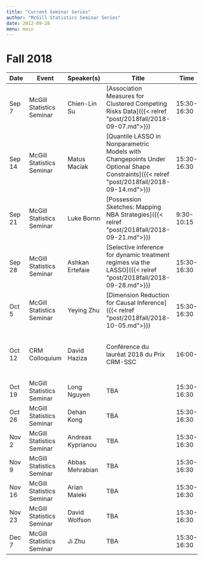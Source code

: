 ```yaml
---
title: "Current Seminar Series"
author: "McGill Statistics Seminar Series"
date: 2012-09-28
menu: main
---
```


# Fall 2018 
| Date   | Event                     | Speaker(s)         | Title                                                                                                                                              | Time        | Location                                       |
|--------|---------------------------|--------------------|----------------------------------------------------------------------------------------------------------------------------------------------------|-------------|------------------------------------------------|
| Sep 7 | McGill Statistics Seminar  | Chien-Lin Su       | [Association Measures for Clustered Competing Risks Data]({{< relref "post/2018fall/2018-09-07.md">}}) | 15:30-16:30 | BURN 1104 |
| Sep 14 | McGill Statistics Seminar | Matus Maciak       | [Quantile LASSO in Nonparametric Models with Changepoints Under Optional Shape Constraints]({{< relref "post/2018fall/2018-09-14.md">}}) | 15:30-16:30 | BURN 1104 |
| Sep 21 | McGill Statistics Seminar | Luke Bornn         |	 [Possession Sketches: Mapping NBA Strategies]({{< relref "post/2018fall/2018-09-21.md">}}) | 9:30-10:15 | Bronfman Building 001 |
| Sep 28 | McGill Statistics Seminar | Ashkan Ertefaie    |	 [Selective inference for dynamic treatment regimes via the LASSO]({{< relref "post/2018fall/2018-09-28.md">}}) | 15:30-16:30 | BURN 1205 |
| Oct 5 | McGill Statistics Seminar | Yeying Zhu |	[Dimension Reduction for Causal Inference]({{< relref "post/2018fall/2018-10-05.md">}}) | 15:30-16:30 | BURN 1104 |
| Oct 12 | CRM Colloquium            | David Haziza|	Conférence du lauréat 2018 du Prix CRM-SSC | 16:00- | CRM, UdeM, Pavillon André-Aisenstadt, salle 6254 |
| Oct 19 | McGill Statistics Seminar | Long Nguyen|	TBA | 15:30-16:30 | BURN 1104 |
| Oct 26 | McGill Statistics Seminar | Dehan Kong|	TBA | 15:30-16:30 | BURN 1104 |
| Nov 2  | McGill Statistics Seminar | Andreas Kyprianou|	TBA | 15:30-16:30 | BURN 1104 |
| Nov 9  | McGill Statistics Seminar | Abbas Mehrabian|	TBA | 15:30-16:30 | BURN 1104 |
| Nov 16  | McGill Statistics Seminar | Arian Maleki|	TBA | 15:30-16:30 | BURN 1104 |
| Nov 23  | McGill Statistics Seminar | David Wolfson |	TBA | 15:30-16:30 | BURN 1104 |
| Dec 7  | McGill Statistics Seminar | Ji Zhu|	TBA | 15:30-16:30 | BURN 1104 |
